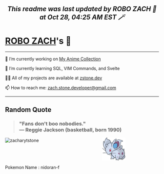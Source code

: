 <h2 align="center" style="font-style: italic; font-weight: bold;">This readme was last updated by ROBO ZACH 🤖 at Oct 28, 04:25 AM EST 🪄 </h2></a>

# [ROBO ZACH](https://github.com/ROBO-ZACH)'s 🤖

---

🔭 I’m currently working on [My Anime Collection](https://github.com/ZacharyTStone/My-Anime-Collection)

🌱 I’m currently learning SQL, VIM Commands, and Svelte

👨‍💻 All of my projects are available at [zstone.dev](https://www.zstone.dev/)

📫 How to reach me: [zach.stone.developer@gmail.com](mailto:zach.stone.developer@gmail.com)

---

<!-- Add a Quotes section -->

## Random Quote

<h3>
<blockquote>
  "Fans don't boo nobodies."
<br>— Reggie Jackson (basketball, born 1990)
</blockquote>
</h3>

<div style="display: flex; flex-wrap: no-wrap; width: 100%; gap: 16px">
        <img width="60%" src="https://github-readme-streak-stats.herokuapp.com/?user=zacharytstone" alt="zacharytstone" />
    <img width="15%" class='poke-img' src='https://raw.githubusercontent.com/PokeAPI/sprites/master/sprites/pokemon/other/dream-world/29.svg' alt='nidoran-f'/>
</div>

<span class="poke-name"> Pokemon Name : nidoran-f</span>
